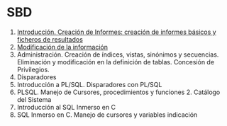 # SBD

1. [Introducción. Creación de Informes: creación de informes básicos y ficheros de resultados](https://github.com/rubenangber/SBD/blob/main/Sesion%201/Sesion1.sql "Sesion 1")
2. [Modificación de la información](https://github.com/rubenangber/SBD/blob/main/Sesion%202/Sesion2.sql "Sesion 2")
3. Administración. Creación de índices, vistas, sinónimos y secuencias. Eliminación y modificación en la definición de tablas. Concesión de Privilegios.
4. Disparadores
5. Introducción a PL/SQL. Disparadores con PL/SQL
6. PLSQL. Manejo de Cursores, procedimientos y funciones
    2. Catálogo del Sistema
7. Introducción al SQL Inmerso en C
8. SQL Inmerso en C. Manejo de cursores y variables indicación
